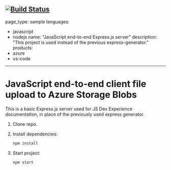 [![Build Status](https://dev.azure.com/demorama-0000/js-e2e-express-server/_apis/build/status%2FPierre-Chesne.js-e2e-express-server?branchName=main)](https://dev.azure.com/demorama-0000/js-e2e-express-server/_build/latest?definitionId=3&branchName=main)
---
page_type: sample
languages:
- javascript
- nodejs
name: "JavaScript end-to-end Express.js server"
description: "This project is used instead of the previous express-generator."
products:
- azure
- vs-code
---

# JavaScript end-to-end client file upload to Azure Storage Blobs

This is a basic Express.js server used for JS Dev Experience documentation, in place of the previously used express generator. 

1. Clone repo.

1. Install dependencies: 

    ```bash
    npm install
    ```

1. Start project: 

    ```bash
    npm start
    ```